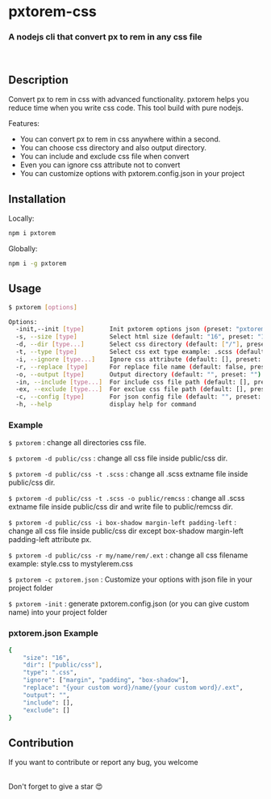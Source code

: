 # pxtorem-css

### A nodejs cli that convert px to rem in any css file

<br>

## Description
Convert px to rem in css with advanced functionality. pxtorem helps you reduce time when you write css code. This tool build with pure nodejs.

Features:

* You can convert px to rem in css anywhere within a second.
* You can choose css directory and also output directory.
* You can include and exclude css file when convert
* Even you can ignore css attribute not to convert
* You can customize options with pxtorem.config.json in your project


## Installation

Locally:
```bash
npm i pxtorem
```

Globally:
```bash
npm i -g pxtorem
```

## Usage
```bash
$ pxtorem [options]

Options:
  -init,--init [type]       Init pxtorem options json (preset: "pxtorem.config.json")
  -s, --size [type]         Select html size (default: "16", preset: "16")
  -d, --dir [type...]       Select css directory (default: ["/"], preset: "/")
  -t, --type [type]         Select css ext type example: .scss (default: ".css", preset: ".css")
  -i, --ignore [type...]    Ignore css attribute (default: [], preset: [])
  -r, --replace [type]      For replace file name (default: false, preset: false)
  -o, --output [type]       Output directory (default: "", preset: "")
  -in, --include [type...]  For include css file path (default: [], preset: [])
  -ex, --exclude [type...]  For exclue css file path (default: [], preset: [])
  -c, --config [type]       For json config file (default: "", preset: "")
  -h, --help                display help for command

```

### Example
`$ pxtorem` : change all directories css file. <br>

`$ pxtorem -d public/css` : change all css file inside public/css dir.<br>

`$ pxtorem -d public/css -t .scss` : change all .scss extname file inside public/css dir.<br>

`$ pxtorem -d public/css -t .scss -o public/remcss` : change all .scss extname file inside public/css dir and write file to public/remcss dir.<br>

`$ pxtorem -d public/css -i box-shadow margin-left padding-left` : change all css file inside public/css dir except box-shadow margin-left padding-left attribute px.<br>

`$ pxtorem -d public/css -r my/name/rem/.ext` : change all css filename example: style.css to mystylerem.css<br>

`$ pxtorem -c pxtorem.json` : Customize your options with json file in your project folder<br>

`$ pxtorem -init` : generate pxtorem.config.json (or you can give custom name) into your project folder<br>

### pxtorem.json Example
```bash
{
    "size": "16",
    "dir": ["public/css"],
    "type": ".css",
    "ignore": ["margin", "padding", "box-shadow"],
    "replace": "{your custom word}/name/{your custom word}/.ext",
    "output": "",
    "include": [],
    "exclude": []
}
```

## Contribution
If you want to contribute or report any bug, you welcome

<br>
Don't forget to give a star 😍